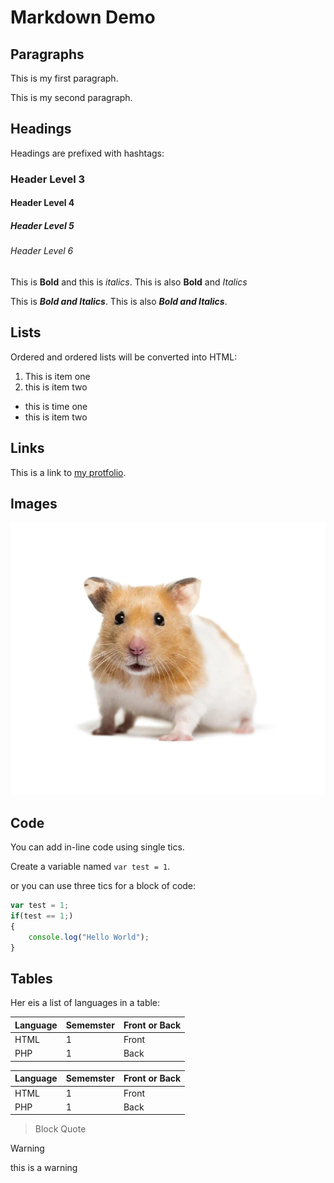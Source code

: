 # Markdown Demo

## Paragraphs

This is my first paragraph.

This is my second paragraph.

## Headings

Headings are prefixed with hashtags:

### Header Level 3

#### Header Level 4

##### Header Level 5

###### Header Level 6

This is **Bold** and this is *italics*. This is also __Bold__ and _Italics_

This is ***Bold and Italics***. This is also **_Bold and Italics_**.

## Lists

Ordered and ordered lists will be converted into HTML:

1. This is item one
2. this is item two

- this is time one
- this is item two

## Links

This is a link to [my protfolio](https://www.behance.net/davidhenry39#).

## Images

![a hamster looking towards the viewer](home-yourpets-hamster_1200x630.jpg)

## Code

You can add in-line code using single tics.

Create a variable named `var test = 1`.

or you can use three tics for a block of code:

```javascript
var test = 1;
if(test == 1;)
{
    console.log("Hello World");
}

```

## Tables

Her eis a list of languages in a table:

Language | Sememster | Front or Back 
-- | -- | -- 
HTML | 1 | Front         
PHP|1 | Back          

<!-- Comment -->

| Language | Sememster | Front or Back 
| -------- | --------- | ------------- 
| HTML     | 1         | Front         
| PHP      | 1         | Back        

> Block Quote

> [!WARNING]
> this is a warning
> 
